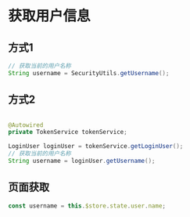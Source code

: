 # 获取用户信息

## 方式1
```java
// 获取当前的用户名称
String username = SecurityUtils.getUsername();
```


## 方式2
```java

@Autowired
private TokenService tokenService;

LoginUser loginUser = tokenService.getLoginUser();
// 获取当前的用户名称
String username = loginUser.getUsername();
```

## 页面获取
```js
const username = this.$store.state.user.name;
```